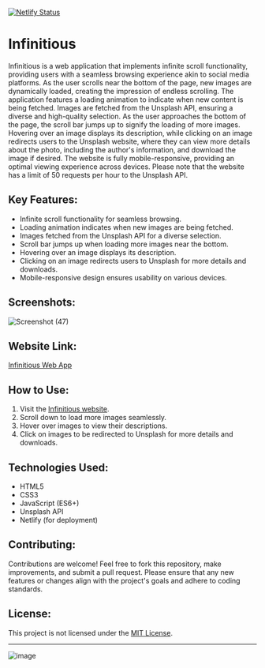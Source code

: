 [![Netlify Status](https://api.netlify.com/api/v1/badges/409be9c8-5d73-4410-b64d-f60696beb6fd/deploy-status)](https://app.netlify.com/sites/infius/deploys)
# Infinitious

Infinitious is a web application that implements infinite scroll functionality, providing users with a seamless browsing experience akin to social media platforms. As the user scrolls near the bottom of the page, new images are dynamically loaded, creating the impression of endless scrolling. The application features a loading animation to indicate when new content is being fetched. Images are fetched from the Unsplash API, ensuring a diverse and high-quality selection. As the user approaches the bottom of the page, the scroll bar jumps up to signify the loading of more images. Hovering over an image displays its description, while clicking on an image redirects users to the Unsplash website, where they can view more details about the photo, including the author's information, and download the image if desired. The website is fully mobile-responsive, providing an optimal viewing experience across devices. Please note that the website has a limit of 50 requests per hour to the Unsplash API.

## Key Features:
- Infinite scroll functionality for seamless browsing.
- Loading animation indicates when new images are being fetched.
- Images fetched from the Unsplash API for a diverse selection.
- Scroll bar jumps up when loading more images near the bottom.
- Hovering over an image displays its description.
- Clicking on an image redirects users to Unsplash for more details and downloads.
- Mobile-responsive design ensures usability on various devices.

## Screenshots:
![Screenshot (47)](https://github.com/surajkumar345678/Infinitious/assets/60316890/7986b67e-be5a-4e07-bf3e-a87826614c66)

## Website Link:
[Infinitious Web App](https://infinitious.netlify.app/)

## How to Use:
1. Visit the [Infinitious website](https://infinitious.netlify.app/).
2. Scroll down to load more images seamlessly.
3. Hover over images to view their descriptions.
4. Click on images to be redirected to Unsplash for more details and downloads.

## Technologies Used:
- HTML5
- CSS3
- JavaScript (ES6+)
- Unsplash API
- Netlify (for deployment)

## Contributing:
Contributions are welcome! Feel free to fork this repository, make improvements, and submit a pull request. Please ensure that any new features or changes align with the project's goals and adhere to coding standards.

## License:
This project is not licensed under the [MIT License](LICENSE).

---

![image](https://user-images.githubusercontent.com/60316890/177035470-95d1eac9-0cbc-46d7-95c7-eac259c5bce0.png)
